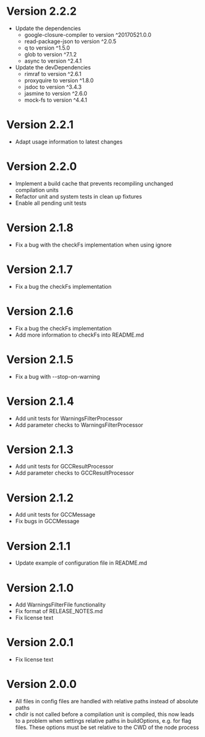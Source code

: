 # Version 2.2.2
* Update the dependencies
  * google-closure-compiler to version ^20170521.0.0
  * read-package-json to version ^2.0.5
  * q to version ^1.5.0
  * glob to version ^7.1.2
  * async to version ^2.4.1
* Update the devDependencies
  * rimraf to version ^2.6.1
  * proxyquire to version ^1.8.0
  * jsdoc to version ^3.4.3
  * jasmine to version ^2.6.0
  * mock-fs to version ^4.4.1

# Version 2.2.1
* Adapt usage information to latest changes

# Version 2.2.0
* Implement a build cache that prevents recompiling unchanged compilation units
* Refactor unit and system tests in clean up fixtures
* Enable all pending unit tests

# Version 2.1.8
* Fix a bug with the checkFs implementation when using ignore

# Version 2.1.7
* Fix a bug the checkFs implementation

# Version 2.1.6
* Fix a bug the checkFs implementation
* Add more information to checkFs into README.md

# Version 2.1.5
* Fix a bug with --stop-on-warning

# Version 2.1.4
* Add unit tests for WarningsFilterProcessor
* Add parameter checks to WarningsFilterProcessor

# Version 2.1.3
* Add unit tests for GCCResultProcessor
* Add parameter checks to GCCResultProcessor

# Version 2.1.2
* Add unit tests for GCCMessage
* Fix bugs in GCCMessage

# Version 2.1.1
* Update example of configuration file in README.md

# Version 2.1.0
* Add WarningsFilterFile functionality
* Fix format of RELEASE_NOTES.md
* Fix license text

# Version 2.0.1
* Fix license text

# Version 2.0.0
* All files in config files are handled with relative paths instead of absolute paths
* chdir is not called before a compilation unit is compiled, this now leads to a problem when settings relative paths in buildOptions, e.g. for flag files. These options must be set relative to the CWD of the node process
